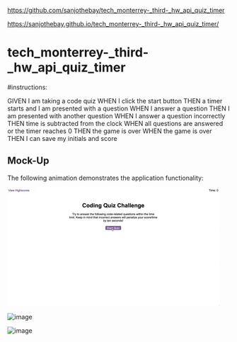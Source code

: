 https://github.com/sanjothebay/tech_monterrey-_third-_hw_api_quiz_timer

https://sanjothebay.github.io/tech_monterrey-_third-_hw_api_quiz_timer/

# tech_monterrey-_third-_hw_api_quiz_timer


#instructions:

GIVEN I am taking a code quiz
WHEN I click the start button
THEN a timer starts and I am presented with a question
WHEN I answer a question
THEN I am presented with another question
WHEN I answer a question incorrectly
THEN time is subtracted from the clock
WHEN all questions are answered or the timer reaches 0
THEN the game is over
WHEN the game is over
THEN I can save my initials and score



## Mock-Up

The following animation demonstrates the application functionality:

![code quiz](./Assets/04-web-apis-homework-demo.gif)

![image](https://user-images.githubusercontent.com/67298961/97094071-f4f94300-1616-11eb-953c-29052b4b42d6.png)

![image](https://user-images.githubusercontent.com/67298961/97094056-ca0eef00-1616-11eb-8506-24e955807480.png)
